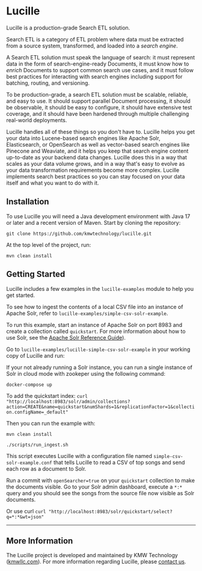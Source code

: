 
# Lucille

Lucille is a production-grade Search ETL solution.

Search ETL is a category of ETL problem where data must be extracted from a source system, transformed, and loaded into a *search engine*.

A Search ETL solution must speak the language of search: it must represent data in the form of search-engine-ready Documents, it must know how to *enrich* Documents to support common search use cases, and it must follow best practices for interacting with search engines including support for batching, routing, and versioning. 

To be production-grade, a search ETL solution must be scalable, reliable, and easy to use. It should support parallel Document processing, it should be observable, it should be easy to configure, it should have extensive test coverage, and it should have been hardened through multiple challenging real-world deployments. 

Lucille handles all of these things so you don't have to. Lucille helps you get your data into Lucene-based search engines like Apache Solr, Elasticsearch, or OpenSearch as well as vector-based search engines like Pinecone and Weaviate, and it helps you keep that search engine content up-to-date as your backend data changes. Lucille does this in a way that scales as your data volume grows, and in a way that's easy to evolve as your data transformation requirements become more complex. Lucille implements search best practices so you can stay focused on your data itself and what you want to do with it.

## Installation

To use Lucille you will need a Java development environment with Java 17 or later and a recent version of Maven. Start by cloning the repository:

`git clone https://github.com/kmwtechnology/lucille.git`

At the top level of the project, run:

`mvn clean install`


## Getting Started

Lucille includes a few examples in the `lucille-examples` module to help you get started. 

To see how to ingest the contents of a local CSV file into an instance of Apache Solr, refer to `lucille-examples/simple-csv-solr-example`. 

To run this example, start an instance of Apache Solr on port 8983 and create a collection called `quickstart`. For more information about how to use Solr, see the [Apache Solr Reference Guide](https://solr.apache.org/guide/solr/latest/getting-started/introduction.html)).

Go to `lucille-examples/lucille-simple-csv-solr-example` in your working copy of Lucille and run:

If your not already running a Solr instance, you can run a single instance of Solr in cloud mode with zookeper using the following command:

`docker-compose up`

To add the quickstart index:
`curl "http://localhost:8983/solr/admin/collections?action=CREATE&name=quickstart&numShards=1&replicationFactor=1&collection.configName=_default"`

Then you can run the example with:

`mvn clean install`

`./scripts/run_ingest.sh`

This script executes Lucille with a configuration file named `simple-csv-solr-example.conf` that tells Lucille to read a CSV of top songs and send each row as a document to Solr.

Run a commit with `openSearcher=true` on your `quickstart` collection to make the documents visible. Go to your Solr admin dashboard, execute a `*:*` query and you should see the songs from the source file now visible as Solr documents.

Or use curl
`curl "http://localhost:8983/solr/quickstart/select?q=*:*&wt=json"`

---

## More Information

The Lucille project is developed and maintained by KMW Technology ([kmwllc.com](https://kmwllc.com/)). 
For more information regarding Lucille, please [contact us](https://kmwllc.com/index.php/contact-us/).



